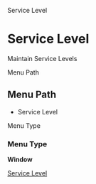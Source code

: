 
Service Level
# Service Level


Maintain Service Levels

Menu Path
## Menu Path



- Service Level

Menu Type
### Menu Type

**Window**


[Service Level](functional-guide/window/window-service-level.md)
